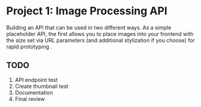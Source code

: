 # Project 1: Image Processing API
 Building an API that can be used in two different ways. As a simple placeholder API, the first allows you to place images into your frontend with the size set via URL parameters (and additional stylization if you choose) for rapid prototyping .

 ## TODO
1. API endpoint test
2. Create thumbnail test
3. Documentation
4. Final review